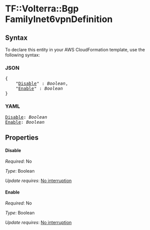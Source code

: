 # TF::Volterra::Bgp FamilyInet6vpnDefinition

## Syntax

To declare this entity in your AWS CloudFormation template, use the following syntax:

### JSON

<pre>
{
    "<a href="#disable" title="Disable">Disable</a>" : <i>Boolean</i>,
    "<a href="#enable" title="Enable">Enable</a>" : <i>Boolean</i>
}
</pre>

### YAML

<pre>
<a href="#disable" title="Disable">Disable</a>: <i>Boolean</i>
<a href="#enable" title="Enable">Enable</a>: <i>Boolean</i>
</pre>

## Properties

#### Disable

_Required_: No

_Type_: Boolean

_Update requires_: [No interruption](https://docs.aws.amazon.com/AWSCloudFormation/latest/UserGuide/using-cfn-updating-stacks-update-behaviors.html#update-no-interrupt)

#### Enable

_Required_: No

_Type_: Boolean

_Update requires_: [No interruption](https://docs.aws.amazon.com/AWSCloudFormation/latest/UserGuide/using-cfn-updating-stacks-update-behaviors.html#update-no-interrupt)

